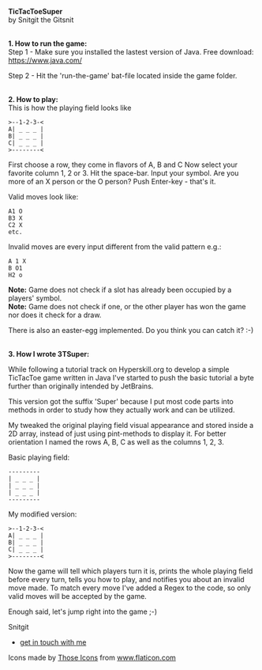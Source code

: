 **TicTacToeSuper**  
by Snitgit the Gitsnit  
  
<br>**1. How to run the game:**  
Step 1 - Make sure you installed the lastest version of Java.
Free download:  
https://www.java.com/

Step 2 - Hit the 'run-the-game' bat-file located inside the game folder.

<br>**2. How to play:**  
This is how the playing field looks like

```
>--1-2-3-<
A| _ _ _ |
B| _ _ _ |    
C| _ _ _ |
>--------<
```
First choose a row, they come in flavors of A, B and C
Now select your favorite column 1, 2 or 3.
Hit the space-bar.
Input your symbol. Are you more of an X person or the O person?
Push Enter-key - that's it.

Valid moves look like:
```
A1 O
B3 X
C2 X
etc.
```
Invalid moves are every input different from the valid pattern e.g.:
```
A 1 X
B O1
H2 o
```

**Note:** Game does not check if a slot has already been occupied by a players' symbol.  
**Note:** Game does not check if one, or the other player has won the game nor does
it check for a draw.


There is also an easter-egg implemented. Do you think you can catch it? :-)


<br>**3. How I wrote 3TSuper:**

While following a tutorial track on Hyperskill.org to develop a simple TicTacToe game
written in Java I've started to push the basic tutorial a byte further than
originally intended by JetBrains.

This version got the suffix 'Super' because I put most code parts into methods in order to 
study how they actually work and can be utilized.

My tweaked the original playing field visual appearance and stored inside a 2D array,
instead of just using pint-methods to display it.
For better orientation I named the rows A, B, C as well as the columns 1, 2, 3.

Basic playing field:
```
---------
| _ _ _ |
| _ _ _ |    
| _ _ _ |
---------
```
My modified version:
```
>--1-2-3-<
A| _ _ _ |
B| _ _ _ |    
C| _ _ _ |
>--------<
```

Now the game will tell which players turn it is, prints the whole playing field before
every turn, tells you how to play, and notifies you about an invalid move made. 
To match every move I've added a Regex to the code, so only valid moves will be accepted
by the game.

Enough said, let's jump right into the game ;-)

Snitgit  
* [get in touch with me](https://github.com/SnitgitTheGitsnit)
  
Icons made by <a href="https://www.flaticon.com/authors/those-icons" title="Those Icons">Those Icons</a> from <a href="https://www.flaticon.com/" title="Flaticon"> www.flaticon.com </a>
